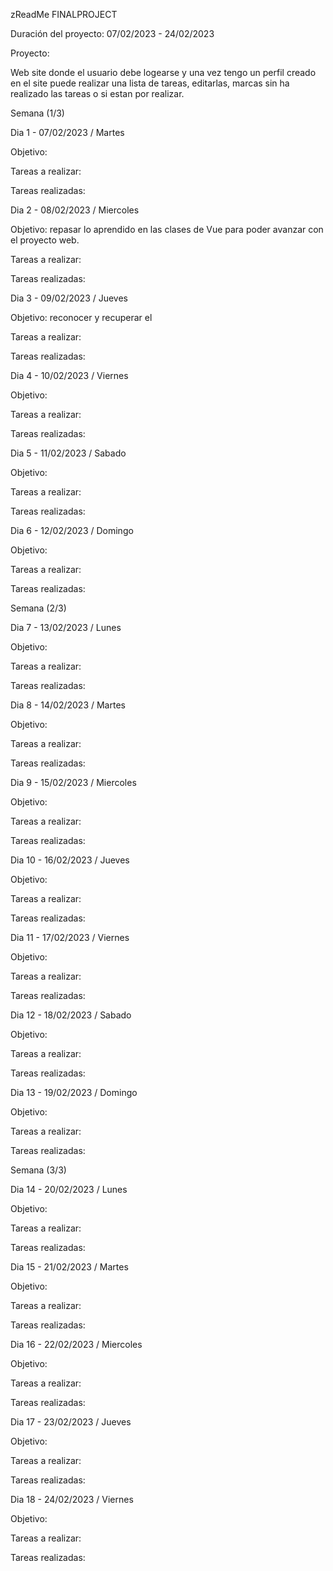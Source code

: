 zReadMe FINALPROJECT

Duración del proyecto: 07/02/2023 - 24/02/2023

Proyecto:

Web site donde el usuario debe logearse y una vez tengo un perfil creado en el site puede realizar una lista de tareas, editarlas, marcas sin ha realizado las tareas o si estan por realizar.

Semana (1/3)

Dia 1 - 07/02/2023 / Martes

Objetivo:

Tareas a realizar:

Tareas realizadas:

Dia 2 - 08/02/2023 / Miercoles

Objetivo: repasar lo aprendido en las clases de Vue para poder avanzar con el proyecto web.

Tareas a realizar:

Tareas realizadas:

Dia 3 - 09/02/2023 / Jueves

Objetivo: reconocer y recuperar el

Tareas a realizar:

Tareas realizadas:

Dia 4 - 10/02/2023 / Viernes

Objetivo:

Tareas a realizar:

Tareas realizadas:

Dia 5 - 11/02/2023 / Sabado

Objetivo:

Tareas a realizar:

Tareas realizadas:

Dia 6 - 12/02/2023 / Domingo

Objetivo:

Tareas a realizar:

Tareas realizadas:

Semana (2/3)

Dia 7 - 13/02/2023 / Lunes

Objetivo:

Tareas a realizar:

Tareas realizadas:

Dia 8 - 14/02/2023 / Martes

Objetivo:

Tareas a realizar:

Tareas realizadas:

Dia 9 - 15/02/2023 / Miercoles

Objetivo:

Tareas a realizar:

Tareas realizadas:

Dia 10 - 16/02/2023 / Jueves

Objetivo:

Tareas a realizar:

Tareas realizadas:

Dia 11 - 17/02/2023 / Viernes

Objetivo:

Tareas a realizar:

Tareas realizadas:

Dia 12 - 18/02/2023 / Sabado

Objetivo:

Tareas a realizar:

Tareas realizadas:

Dia 13 - 19/02/2023 / Domingo

Objetivo:

Tareas a realizar:

Tareas realizadas:

Semana (3/3)

Dia 14 - 20/02/2023 / Lunes

Objetivo:

Tareas a realizar:

Tareas realizadas:

Dia 15 - 21/02/2023 / Martes

Objetivo:

Tareas a realizar:

Tareas realizadas:

Dia 16 - 22/02/2023 / Miercoles

Objetivo:

Tareas a realizar:

Tareas realizadas:

Dia 17 - 23/02/2023 / Jueves

Objetivo:

Tareas a realizar:

Tareas realizadas:

Dia 18 - 24/02/2023 / Viernes

Objetivo:

Tareas a realizar:

Tareas realizadas:
